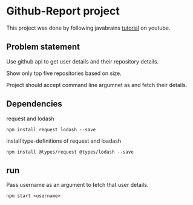 # Github-Report project

This project was done by following javabrains [tutorial](https://www.youtube.com/playlist?list=PLqq-6Pq4lTTanfgsbnFzfWUhhAz3tIezU) on youtube.

## Problem statement

Use github api to get user details and their repository details.

Show only top five repositories based on size.

Project should accept command line argumnet as <username> and fetch
their details.

## Dependencies

request and lodash
```
npm install request lodash --save
```

install type-definitions of request and loadash
```
npm install @types/request @types/lodash --save
```

## run

Pass username as an argument to fetch that user details.

```
npm start <username>
```
